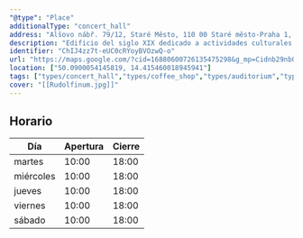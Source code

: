 ```yaml
---
"@type": "Place"
additionalType: "concert_hall"
address: "Alšovo nábř. 79/12, Staré Město, 110 00 Staré město-Praha 1, Chequia"
description: "Edificio del siglo XIX dedicado a actividades culturales como conciertos y exposiciones de arte."
identifier: "ChIJ4zz7t-eUC0cRYoyBVOzwQ-o"
url: "https://maps.google.com/?cid=16880600726135475298&g_mp=Cidnb29nbGUubWFwcy5wbGFjZXMudjEuUGxhY2VzLlNlYXJjaFRleHQQABgEIAA"
location: ["50.0900054145819, 14.415460018945941"]
tags: ["types/concert_hall","types/coffee_shop","types/auditorium","types/tourist_attraction","types/art_gallery","types/cafe","types/food_store","types/food","types/event_venue","types/point_of_interest","types/store","types/establishment"]
cover: "[[Rudolfinum.jpg]]"
---
```


## Horario

| Día  | Apertura  | Cierre  |
|---|---|---|
| martes | 10:00 | 18:00 |
| miércoles | 10:00 | 18:00 |
| jueves | 10:00 | 18:00 |
| viernes | 10:00 | 18:00 |
| sábado | 10:00 | 18:00 |